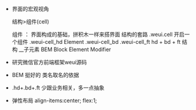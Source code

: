 - 界面的宏观视角

  结构>组件(cell)

  组件 ： 界面构成的基础，拼积木一样来搭界面
  结构的套路
  .weui.cell 开启一个组件
  .weui-cell_hd Element
  .weui-cell_bd
  .weui-cell_ft
   hd + bd + ft  结构
   __子元素 BEM Block Element Modifier

- 研究微信官方前端框架weui源码

- BEM 挺好的 类名取名的依据
- .hd+.bd+.ft  少跟业务相关，多一点抽象
- 弹性布局 align-items:center; flex:1;